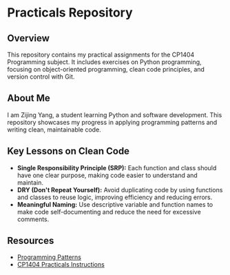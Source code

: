# Practicals Repository

## Overview
This repository contains my practical assignments for the CP1404 Programming subject. It includes exercises on Python programming, focusing on object-oriented programming, clean code principles, and version control with Git.

## About Me
I am Zijing Yang, a student learning Python and software development. This repository showcases my progress in applying programming patterns and writing clean, maintainable code.

## Key Lessons on Clean Code
- **Single Responsibility Principle (SRP):** Each function and class should have one clear purpose, making code easier to understand and maintain.
- **DRY (Don't Repeat Yourself):** Avoid duplicating code by using functions and classes to reuse logic, improving efficiency and reducing errors.
- **Meaningful Naming:** Use descriptive variable and function names to make code self-documenting and reduce the need for excessive comments.

## Resources
- [Programming Patterns](https://github.com/CP1404/Starter/wiki/Programming-Patterns)
- [CP1404 Practicals Instructions](https://github.com/CP1404/Practicals)
